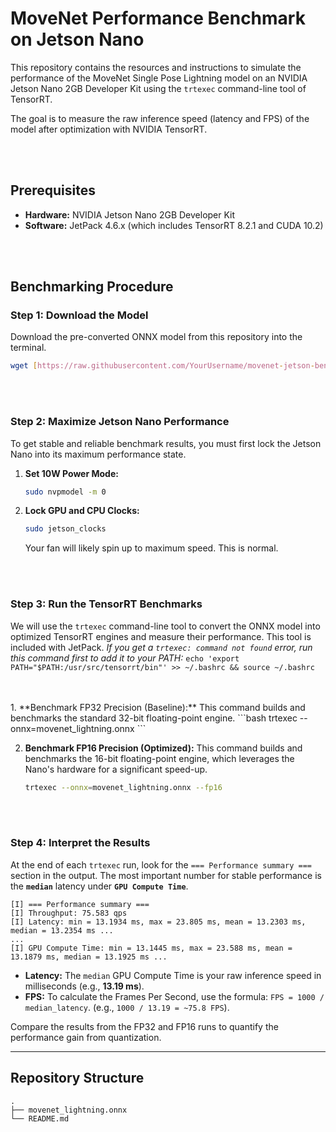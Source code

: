 # MoveNet Performance Benchmark on Jetson Nano

This repository contains the resources and instructions to simulate the performance of the MoveNet Single Pose Lightning model on an NVIDIA Jetson Nano 2GB Developer Kit using the `trtexec` command-line tool of TensorRT.

The goal is to measure the raw inference speed (latency and FPS) of the model after optimization with NVIDIA TensorRT.

<br>


<br>

## Prerequisites

* **Hardware:** NVIDIA Jetson Nano 2GB Developer Kit
* **Software:** JetPack 4.6.x (which includes TensorRT 8.2.1 and CUDA 10.2)

<br>
<br>


## Benchmarking Procedure

### Step 1: Download the Model

Download the pre-converted ONNX model from this repository into the terminal.

```bash
wget [https://raw.githubusercontent.com/YourUsername/movenet-jetson-benchmark/main/movenet_lightning.onnx](https://raw.githubusercontent.com/YourUsername/movenet-jetson-benchmark/main/movenet_lightning.onnx)
```

<br>

<br>

### Step 2: Maximize Jetson Nano Performance

To get stable and reliable benchmark results, you must first lock the Jetson Nano into its maximum performance state.

1.  **Set 10W Power Mode:**
    ```bash
    sudo nvpmodel -m 0
    ```

2.  **Lock GPU and CPU Clocks:**
    ```bash
    sudo jetson_clocks
    ```
    Your fan will likely spin up to maximum speed. This is normal.


<br>

<br>

### Step 3: Run the TensorRT Benchmarks

We will use the `trtexec` command-line tool to convert the ONNX model into optimized TensorRT engines and measure their performance. This tool is included with JetPack.
*If you get a `trtexec: command not found` error, run this command first to add it to your PATH:*
`echo 'export PATH="$PATH:/usr/src/tensorrt/bin"' >> ~/.bashrc && source ~/.bashrc`

<br>
<br>
1.  **Benchmark FP32 Precision (Baseline):**
    This command builds and benchmarks the standard 32-bit floating-point engine.
    ```bash
    trtexec --onnx=movenet_lightning.onnx
    ```

2.  **Benchmark FP16 Precision (Optimized):**
    This command builds and benchmarks the 16-bit floating-point engine, which leverages the Nano's hardware for a significant speed-up.
    ```bash
    trtexec --onnx=movenet_lightning.onnx --fp16
    ```

<br>

<br>

### Step 4: Interpret the Results

At the end of each `trtexec` run, look for the `=== Performance summary ===` section in the output. The most important number for stable performance is the **`median`** latency under **`GPU Compute Time`**.

```
[I] === Performance summary ===
[I] Throughput: 75.583 qps
[I] Latency: min = 13.1934 ms, max = 23.805 ms, mean = 13.2303 ms, median = 13.2354 ms ...
...
[I] GPU Compute Time: min = 13.1445 ms, max = 23.588 ms, mean = 13.1879 ms, median = 13.1925 ms ...
```

* **Latency:** The `median` GPU Compute Time is your raw inference speed in milliseconds (e.g., **13.19 ms**).
* **FPS:** To calculate the Frames Per Second, use the formula: `FPS = 1000 / median_latency`. (e.g., `1000 / 13.19 = ~75.8 FPS`).

Compare the results from the FP32 and FP16 runs to quantify the performance gain from quantization.

---

## Repository Structure

```
.
├── movenet_lightning.onnx
└── README.md
```
